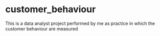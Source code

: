 # customer_behaviour
This is a data analyst project performed by me as practice in which the customer behaviour are measured
